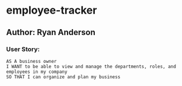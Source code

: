 # employee-tracker

## Author: Ryan Anderson


### User Story:
```
AS A business owner
I WANT to be able to view and manage the departments, roles, and employees in my company
SO THAT I can organize and plan my business
```